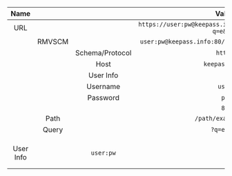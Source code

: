 
|   Name    |        |                 |                           Value                            |
| :-------: | :----: | :-------------: | :--------------------------------------------------------: |
|    URL    |        |                 | `https://user:pw@keepass.info:80/path/example.php?q=e&s=t` |
|           | RMVSCM |                 |     `user:pw@keepass.info:80/path/example.php?q=e&s=t`     |
|           |        | Schema/Protocol |                          `https`                           |
|           |        |      Host       |                       `keepass.info`                       |
|           |        |    User Info    |                                                            |
|           |        |    Username     |                           `user`                           |
|           |        |    Password     |                            `pw`                            |
|           |        |                 |                            `80`                            |
|           |  Path  |                 |                    `/path/example.php`                     |
|           | Query  |                 |                         `?q=e&s=t`                         |
|           |        |                 |                                                            |
|           |        |                 |                                                            |
|           |        |                 |                                                            |
| User Info |        |    `user:pw`    |                                                            |
|           |        |                 |                                                            |
|           |        |                 |                                                            |